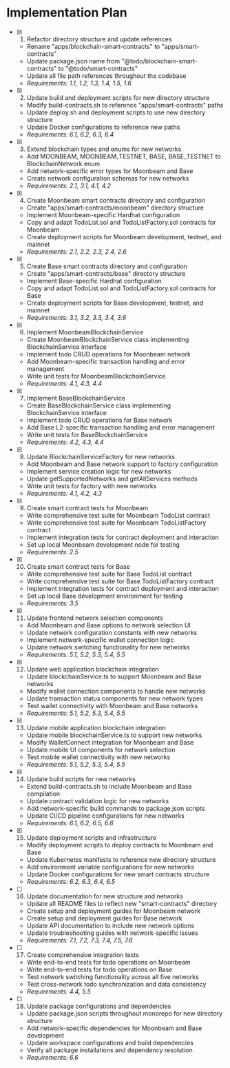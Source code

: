 # Implementation Plan

- [x] 1. Refactor directory structure and update references
  - Rename "apps/blockchain-smart-contracts" to "apps/smart-contracts"
  - Update package.json name from "@todo/blockchain-smart-contracts" to "@todo/smart-contracts"
  - Update all file path references throughout the codebase
  - _Requirements: 1.1, 1.2, 1.3, 1.4, 1.5, 1.6_

- [x] 2. Update build and deployment scripts for new directory structure
  - Modify build-contracts.sh to reference "apps/smart-contracts" paths
  - Update deploy.sh and deployment scripts to use new directory structure
  - Update Docker configurations to reference new paths
  - _Requirements: 6.1, 6.2, 6.3, 6.4_

- [x] 3. Extend blockchain types and enums for new networks
  - Add MOONBEAM, MOONBEAM_TESTNET, BASE, BASE_TESTNET to BlockchainNetwork enum
  - Add network-specific error types for Moonbeam and Base
  - Create network configuration schemas for new networks
  - _Requirements: 2.1, 3.1, 4.1, 4.2_

- [x] 4. Create Moonbeam smart contracts directory and configuration
  - Create "apps/smart-contracts/moonbeam" directory structure
  - Implement Moonbeam-specific Hardhat configuration
  - Copy and adapt TodoList.sol and TodoListFactory.sol contracts for Moonbeam
  - Create deployment scripts for Moonbeam development, testnet, and mainnet
  - _Requirements: 2.1, 2.2, 2.3, 2.4, 2.6_

- [x] 5. Create Base smart contracts directory and configuration
  - Create "apps/smart-contracts/base" directory structure
  - Implement Base-specific Hardhat configuration
  - Copy and adapt TodoList.sol and TodoListFactory.sol contracts for Base
  - Create deployment scripts for Base development, testnet, and mainnet
  - _Requirements: 3.1, 3.2, 3.3, 3.4, 3.6_

- [x] 6. Implement MoonbeamBlockchainService
  - Create MoonbeamBlockchainService class implementing BlockchainService interface
  - Implement todo CRUD operations for Moonbeam network
  - Add Moonbeam-specific transaction handling and error management
  - Write unit tests for MoonbeamBlockchainService
  - _Requirements: 4.1, 4.3, 4.4_

- [x] 7. Implement BaseBlockchainService
  - Create BaseBlockchainService class implementing BlockchainService interface
  - Implement todo CRUD operations for Base network
  - Add Base L2-specific transaction handling and error management
  - Write unit tests for BaseBlockchainService
  - _Requirements: 4.2, 4.3, 4.4_

- [x] 8. Update BlockchainServiceFactory for new networks
  - Add Moonbeam and Base network support to factory configuration
  - Implement service creation logic for new networks
  - Update getSupportedNetworks and getAllServices methods
  - Write unit tests for factory with new networks
  - _Requirements: 4.1, 4.2, 4.3_

- [x] 9. Create smart contract tests for Moonbeam
  - Write comprehensive test suite for Moonbeam TodoList contract
  - Write comprehensive test suite for Moonbeam TodoListFactory contract
  - Implement integration tests for contract deployment and interaction
  - Set up local Moonbeam development node for testing
  - _Requirements: 2.5_

- [x] 10. Create smart contract tests for Base
  - Write comprehensive test suite for Base TodoList contract
  - Write comprehensive test suite for Base TodoListFactory contract
  - Implement integration tests for contract deployment and interaction
  - Set up local Base development environment for testing
  - _Requirements: 3.5_

- [x] 11. Update frontend network selection components
  - Add Moonbeam and Base options to network selection UI
  - Update network configuration constants with new networks
  - Implement network-specific wallet connection logic
  - Update network switching functionality for new networks
  - _Requirements: 5.1, 5.2, 5.3, 5.4, 5.5_

- [x] 12. Update web application blockchain integration
  - Update blockchainService.ts to support Moonbeam and Base networks
  - Modify wallet connection components to handle new networks
  - Update transaction status components for new network types
  - Test wallet connectivity with Moonbeam and Base networks
  - _Requirements: 5.1, 5.2, 5.3, 5.4, 5.5_

- [x] 13. Update mobile application blockchain integration
  - Update mobile blockchainService.ts to support new networks
  - Modify WalletConnect integration for Moonbeam and Base
  - Update mobile UI components for network selection
  - Test mobile wallet connectivity with new networks
  - _Requirements: 5.1, 5.2, 5.3, 5.4, 5.5_

- [x] 14. Update build scripts for new networks
  - Extend build-contracts.sh to include Moonbeam and Base compilation
  - Update contract validation logic for new networks
  - Add network-specific build commands to package.json scripts
  - Update CI/CD pipeline configurations for new networks
  - _Requirements: 6.1, 6.2, 6.5, 6.6_

- [x] 15. Update deployment scripts and infrastructure
  - Modify deployment scripts to deploy contracts to Moonbeam and Base
  - Update Kubernetes manifests to reference new directory structure
  - Add environment variable configurations for new networks
  - Update Docker configurations for new smart contracts structure
  - _Requirements: 6.2, 6.3, 6.4, 6.5_

- [ ] 16. Update documentation for new structure and networks
  - Update all README files to reflect new "smart-contracts" directory
  - Create setup and deployment guides for Moonbeam network
  - Create setup and deployment guides for Base network
  - Update API documentation to include new network options
  - Update troubleshooting guides with network-specific issues
  - _Requirements: 7.1, 7.2, 7.3, 7.4, 7.5, 7.6_

- [ ] 17. Create comprehensive integration tests
  - Write end-to-end tests for todo operations on Moonbeam
  - Write end-to-end tests for todo operations on Base
  - Test network switching functionality across all five networks
  - Test cross-network todo synchronization and data consistency
  - _Requirements: 4.4, 5.5_

- [ ] 18. Update package configurations and dependencies
  - Update package.json scripts throughout monorepo for new directory structure
  - Add network-specific dependencies for Moonbeam and Base development
  - Update workspace configurations and build dependencies
  - Verify all package installations and dependency resolution
  - _Requirements: 6.6_
